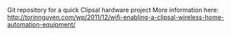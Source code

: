 Git repository for a quick Clipsal hardware project
More information here:
http://torinnguyen.com/wp/2011/12/wifi-enabling-a-clipsal-wireless-home-automation-equipment/